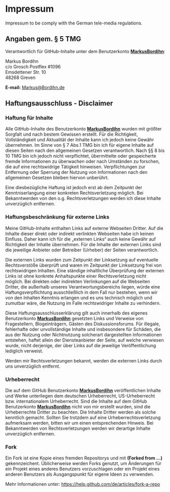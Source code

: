 # Impressum
Impressum to be comply with the German tele-media regulations.

## Angaben gem. § 5 TMG
Verantwortlich für GitHub-Inhalte unter dem Benutzerkonto **[MarkusBordihn](https://github.com/MarkusBordihn)**:

Markus Bordihn<br>
c/o Grosch Postflex #1096<br>
Emsdettener Str. 10<br>
48268 Greven

**E-mail:** Markus@Bordihn.de

## Haftungsausschluss - Disclaimer

### Haftung für Inhalte

Alle GitHub-Inhalte des Benutzerkonto **[MarkusBordihn](https://github.com/MarkusBordihn)** wurden mit größter Sorgfalt und nach bestem Gewissen erstellt. Für die Richtigkeit, Vollständigkeit und Aktualität der Inhalte kann ich jedoch keine Gewähr übernehmen. Im Sinne von § 7 Abs.1 TMG bin ich für eigene Inhalte auf diesen Seiten nach den allgemeinen Gesetzen verantwortlich. Nach §§ 8 bis 10 TMG bin ich jedoch nicht verpflichtet, übermittelte oder gespeicherte fremde Informationen zu überwachen oder nach Umständen zu forschen, die auf eine rechtswidrige Tätigkeit hinweisen. Verpflichtungen zur Entfernung oder Sperrung der Nutzung von Informationen nach den allgemeinen Gesetzen bleiben hiervon unberührt.

Eine diesbezügliche Haftung ist jedoch erst ab dem Zeitpunkt der Kenntniserlangung einer konkreten Rechtsverletzung möglich.
Bei Bekanntwerden von den o.g. Rechtsverletzungen werden ich diese Inhalte unverzüglich entfernen.

### Haftungsbeschränkung für externe Links

Meine GitHub-Inhalte enthalten Links auf externe Webseiten Dritter. Auf die Inhalte dieser direkt oder indirekt verlinkten Webseiten habe ich keinen Einfluss. Daher kann ich für die „externen Links“ auch keine Gewähr auf Richtigkeit der Inhalte übernehmen. Für die Inhalte der externen Links sind die jeweilige Anbieter oder Betreiber (Urheber) der Seiten verantwortlich.

Die externen Links wurden zum Zeitpunkt der Linksetzung auf eventuelle Rechtsverstöße überprüft und waren im Zeitpunkt der Linksetzung frei von rechtswidrigen Inhalten. Eine ständige inhaltliche Überprüfung der externen Links ist ohne konkrete Anhaltspunkte einer Rechtsverletzung nicht möglich. Bei direkten oder indirekten Verlinkungen auf die Webseiten Dritter, die außerhalb unseres Verantwortungsbereichs liegen, würde eine Haftungsverpflichtung ausschließlich in dem Fall nur bestehen, wenn wir von den Inhalten Kenntnis erlangen und es uns technisch möglich und zumutbar wäre, die Nutzung im Falle rechtswidriger Inhalte zu verhindern.

Diese Haftungsausschlusserklärung gilt auch innerhalb des eigenes Benutzerkonto **[MarkusBordihn](https://github.com/MarkusBordihn)** gesetzten Links und Verweise von Fragestellern, Blogeinträgern, Gästen des Diskussionsforums. Für illegale, fehlerhafte oder unvollständige Inhalte und insbesondere für Schäden, die aus der Nutzung oder Nichtnutzung solcherart dargestellten Informationen entstehen, haftet allein der Diensteanbieter der Seite, auf welche verwiesen wurde, nicht derjenige, der über Links auf die jeweilige Veröffentlichung lediglich verweist.

Werden mir Rechtsverletzungen bekannt, werden die externen Links durch uns unverzüglich entfernt.

### Urheberrecht

Die auf dem GitHub Benutzerkonto **[MarkusBordihn](https://github.com/MarkusBordihn)** veröffentlichen Inhalte und Werke unterliegen dem deutschen Urheberrecht, US-Urheberrecht bzw. internationalem Urheberrecht.
Sind die Inhalte auf dem GitHub Benutzerkonto **[MarkusBordihn](https://github.com/MarkusBordihn)**  nicht von mir erstellt wurden, sind die Urheberrechte Dritter zu beachten. Die Inhalte Dritter werden als solche kenntlich gemacht. Sollten Sie trotzdem auf eine Urheberrechtsverletzung aufmerksam werden, bitten wir um einen entsprechenden Hinweis.
Bei Bekanntwerden von Rechtsverletzungen werden wir derartige Inhalte unverzüglich entfernen.

### Fork

Ein Fork ist eine Kopie eines fremden Repositorys und mit **(Forked from ...)** gekennzeichent.
Üblicherweise werden Forks genutzt, um Änderungen für ein Projekt eines anderes Benutzers vorzuschlagen oder ein Projekt eines anderen Benutzers als Ausgangspunkt für eigene Ideen zu verwenden.

Mehr Informationen unter: https://help.github.com/de/articles/fork-a-repo
